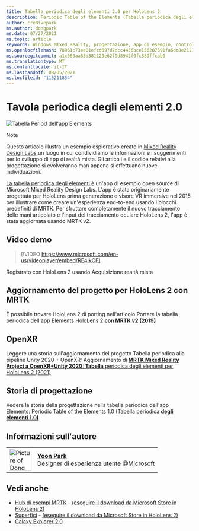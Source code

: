 ```yaml
---
title: Tabella periodica degli elementi 2.0 per HoloLens 2
description: Periodic Table of the Elements (Tabella periodica degli elementi) è un'app di esempio aggiornata HoloLens 2'input completo di tracciamento della mano e tracciamento oculare.
author: cre8ivepark
ms.author: dongpark
ms.date: 07/27/2021
ms.topic: article
keywords: Windows Mixed Reality, progettazione, app di esempio, controlli, MRTK, Mixed Reality Toolkit, Unity, app di esempio, app di esempio, open source, Microsoft Store, HoloLens, visore VR di realtà mista, visore VR di realtà mista windows, visore VR di realtà virtuale, OpenXR, Open XR, Unity
ms.openlocfilehash: 78961c73ee01efcd097d2dcc4456bce156287691fa6dc8e2121c817e4812bfac
ms.sourcegitcommit: a1c086aa83d381129e62f9d8942f0fc889ffcab0
ms.translationtype: MT
ms.contentlocale: it-IT
ms.lasthandoff: 08/05/2021
ms.locfileid: "115211854"
---
```

# <a name="periodic-table-of-the-elements-20"></a>Tavola periodica degli elementi 2.0
![Tabella Period dell'app Elements](../images/MRDL_PeriodicTable.jpg)

>[!NOTE]
>Questo articolo illustra un esempio esplorativo creato in [Mixed Reality Design Labs,](https://github.com/Microsoft/MRDesignLabs_Unity)un luogo in cui condividiamo le informazioni e i suggerimenti per lo sviluppo di app di realtà mista. Gli articoli e il codice relativi alla progettazione si evolveranno man appena si effettuano nuove individuazioni.

[La tabella periodica degli elementi è](https://github.com/Microsoft/MRDesignLabs_Unity_PeriodicTable) un'app di esempio open source di Microsoft Mixed Reality Design Labs. L'app è stata originariamente progettata per HoloLens prima generazione e visore VR immersive nel 2015 per illustrare come creare un'esperienza end-to-end usando i blocchi predefiniti di MRTK. Per sfruttare completamente il nuovo tracciamento delle mani articolato e l'input del tracciamento oculare HoloLens 2, l'app è stata aggiornata usando MRTK v2. 

## <a name="demo-video"></a>Video demo 
> [!VIDEO https://www.microsoft.com/en-us/videoplayer/embed/RE4IkCF]

Registrato con HoloLens 2 usando Acquisizione realtà mista


## <a name="upgrading-the-project-for-hololens-2-with-mrtk"></a>Aggiornamento del progetto per HoloLens 2 con MRTK
È possibile trovare HoloLens 2 di porting nell'articolo Portare la tabella periodica dell'app Elements HoloLens 2 <a href="https://dongyoonpark.medium.com/bringing-the-periodic-table-of-the-elements-app-to-hololens-2-with-mrtk-v2-a6e3d8362158" target="_blank"> **con MRTK v2 (2019)**</a>

## <a name="openxr"></a>OpenXR 
Leggere una storia sull'aggiornamento del progetto Tabella periodica alla pipeline Unity 2020 + OpenXR: Aggiornamento di <a href="https://dongyoonpark.medium.com/updating-mrtk-mixed-reality-project-to-openxr-unity-2020-periodic-table-of-the-elements-4cf55b0479a4" target="_blank"> **MRTK Mixed Reality Project a OpenXR+Unity 2020: Tabella** periodica degli elementi per HoloLens 2 (2021)</a>

## <a name="design-story"></a>Storia di progettazione 
Vedere la storia della progettazione nella tabella periodica dell'app Elements: Periodic Table of the Elements 1.0 (Tabella periodica [ **degli elementi 1.0)**](periodic-table-of-the-elements.md)

## <a name="about-the-author"></a>Informazioni sull'autore

<table style="border-collapse:collapse" padding-left="0px">
<tr>
<td style="border-style: none" width="60px"><img alt="Picture of Dong Yoon Park" width="60" height="60" src="images/dongyoonpark.jpg"></td>
<td style="border-style: none"><a href="http://dongyoonpark.com" target="_blank"><b>Yoon Park</b></a><br>Designer di esperienza utente @Microsoft</td>
</tr>
</table>

## <a name="see-also"></a>Vedi anche

* [Hub di esempi MRTK](/windows/mixed-reality/mrtk-unity/features/example-scenes/example-hub) - [(eseguire il download da Microsoft Store in HoloLens 2)](https://www.microsoft.com/en-us/p/mrtk-examples-hub/9mv8c39l2sj4)
* [Superfici](sampleapp-surfaces.md) - [(eseguire il download da Microsoft Store in HoloLens 2)](https://www.microsoft.com/en-us/p/surfaces/9nvkpv3sk3x0)
* [Galaxy Explorer 2.0](galaxy-explorer-update.md)